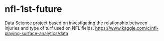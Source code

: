 # nfl-1st-future
Data Science project based on investigating the relationship between injuries and type of turf used on NFL fields.
https://www.kaggle.com/c/nfl-playing-surface-analytics/data
